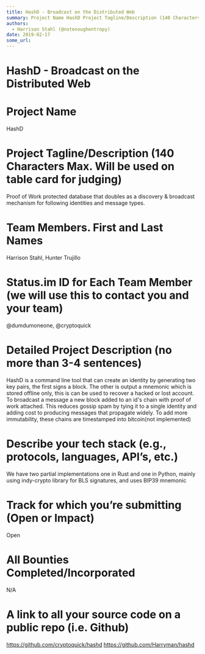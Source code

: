 ```yaml
---
title: HashD - Broadcast on the Distributed Web
summary: Project Name HashD Project Tagline/Description (140 Characters Max. Will be used on table card for judging) Proof of Work protected database that doubles as a discovery & broadcast mechanism for following identities and message types. Team Members. First and Last Names Harrison Stahl, Hunter Trujillo Status.im ID for Each Team Member (we will use this to contact you and your team) @dumdumoneone, @cryptoquick Detailed Project Description (no more than 3-4 sentences) HashD is a command line tool t
authors:
  - Harrison Stahl (@notenoughentropy)
date: 2019-02-17
some_url: 
---
```


# HashD - Broadcast on the Distributed Web

# Project Name
HashD

# Project Tagline/Description (140 Characters Max. Will be used on table card for judging)
Proof of Work protected database that doubles as a discovery & broadcast mechanism for following identities and message types.

# Team Members. First and Last Names
Harrison Stahl, Hunter Trujillo

# Status.im ID for Each Team Member (we will use this to contact you and your team)
@dumdumoneone, @cryptoquick

# Detailed Project Description (no more than 3-4 sentences)
HashD is a command line tool that can create an identity by generating two key pairs, the first signs a block. The other is output a mnemonic which is stored offline only, this is can be used to recover a hacked or lost account. To broadcast a message a new block added to an id's chain with proof of work attached. This reduces gossip spam by tying it to a single identity and adding cost to producing messages that propagate widely. To add more immutability, these chains are timestamped into bitcoin(not implemented)

# Describe your tech stack (e.g., protocols, languages, API’s, etc.)
We have two partial implementations one in Rust and one in Python, mainly using indy-crypto library for BLS signatures, and uses BIP39 mnemonic

# Track for which you’re submitting (Open or Impact)
Open

# All Bounties Completed/Incorporated
N/A


# A link to all your source code on a public repo (i.e. Github)
https://github.com/cryptoquick/hashd
https://github.com/Harryman/hashd




